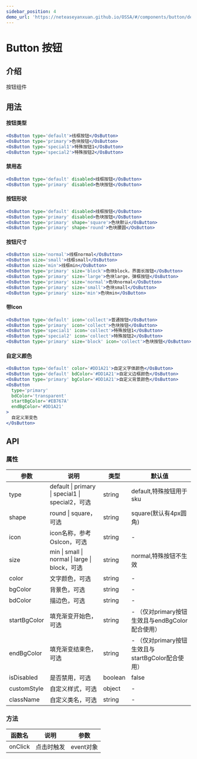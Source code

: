 ```yaml
---
sidebar_position: 4
demo_url: 'https://neteaseyanxuan.github.io/OSSA/#/components/button/demo/index'
---
```


# Button 按钮

## 介绍
按钮组件

## 用法

#### 按钮类型
```jsx
<OsButton type='default'>线框按钮</OsButton>
<OsButton type='primary'>色块按钮</OsButton>
<OsButton type='special1'>特殊按钮1</OsButton>
<OsButton type='special2'>特殊按钮2</OsButton>
```

#### 禁用态
```jsx
<OsButton type='default' disabled>线框按钮</OsButton>
<OsButton type='primary' disabled>色块按钮</OsButton>
```

#### 按钮形状
```jsx
<OsButton type='default' disabled>线框按钮</OsButton>
<OsButton type='primary' disabled>色块按钮</OsButton>
<OsButton type='primary' shape='square'>色块默认</OsButton>
<OsButton type='primary' shape='round'>色块腰圆</OsButton>
```

#### 按钮尺寸
```jsx
<OsButton size='normal'>线框normal</OsButton>
<OsButton size='small'>线框small</OsButton>
<OsButton size='min'>线框min</OsButton>
<OsButton type='primary' size='block'>色块block，界面长按钮</OsButton>
<OsButton type='primary' size='large'>色块large，弹框按钮</OsButton>
<OsButton type='primary' size='normal'>色块normal</OsButton>
<OsButton type='primary' size='small'>色块small</OsButton>
<OsButton type='primary' size='min'>色块min</OsButton>
```

#### 带Icon
```jsx
<OsButton type='default' icon='collect'>普通按钮</OsButton>
<OsButton type='primary' icon='collect'>色块按钮</OsButton>
<OsButton type='special1' icon='collect'>特殊按钮1</OsButton>
<OsButton type='special2' icon='collect'>特殊按钮2</OsButton>
<OsButton type='primary' size='block' icon='collect'>色块按钮</OsButton>
```

#### 自定义颜色
```jsx
<OsButton type='default' color='#DD1A21'>自定义字体颜色</OsButton>
<OsButton type='default' bdColor='#DD1A21'>自定义边框颜色</OsButton>
<OsButton type='primary' bgColor='#DD1A21'>自定义背景颜色</OsButton>
<OsButton
  type='primary'
  bdColor='transparent'
  startBgColor='#EB767A'
  endBgColor='#DD1A21'
>
  自定义渐变色
</OsButton>
```

## API
### 属性
| 参数  | 说明                                             | 类型   | 默认值                  |
| ----- | ------------------------------------------------ | ------ | ----------------------- |
| type  | default \| primary \| special1 \| special2，可选 | string | default,特殊按钮用于sku |
| shape | round \| square，可选                            | string | square(默认有4px圆角)   |
| icon  | icon名称，参考OsIcon，可选                       | string | -                       |
| size  | min \| small \| normal \| large \| block，可选   | string | normal,特殊按钮不生效   |
| color  | 文字颜色，可选   | string | -   |
| bgColor  | 背景色，可选   | string | -   |
| bdColor  | 描边色，可选   | string | -   |
| startBgColor  | 填充渐变开始色，可选   | string | - （仅对primary按钮生效且与endBgColor配合使用）  |
| endBgColor  | 填充渐变结束色，可选   | string | - （仅对primary按钮生效且与startBgColor配合使用）  |
| isDisabled  | 是否禁用，可选   | boolean | false  |
| customStyle  | 自定义样式，可选   | object | -  |
| className  | 自定义类名，可选   | string | -  |

### 方法
| 函数名  | 说明       | 参数      |
| ------- | ---------- | --------- |
| onClick | 点击时触发 | event对象 |